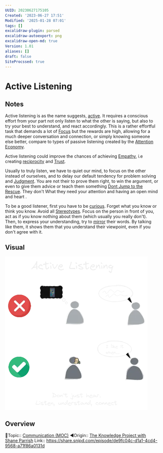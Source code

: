 ```yaml
---
UUID: 20230627175105
Created: '2023-06-27 17:51'
Modified: '2025-01-28 07:01'
tags: []
excalidraw-plugin: parsed
excalidraw-autoexport: png
excalidraw-open-md: true
Version: 1.01
aliases: []
draft: false
SiteProcssed: true
---
```


# Active Listening

## Notes

Active listening is as the name suggests, [active](/notes/proactiveness.md). It requires a conscious effort from your part not only listen to what the other is saying, but also to try your best to understand, and react accordingly. This is a rather effortful task that demands a lot of [Focus](/notes/focus.md) but the rewards are high, allowing for a much deeper conversation and connection, or simply knowing someone else better, compare to types of passive listening created by the [Attention Economy](/notes/attention-economy.md).

Active listening could improve the chances of achieving [Empathy](/notes/empathy.md), i.e creating [reciprocity](/notes/cooperation.md) and [Trust](/notes/trust.md).

Usually to truly listen, we have to quiet our mind, to focus on the other instead of ourselves, and to delay our default tendency for problem solving and [Judgment](/notes/judgment.md). You are not their to prove them right, to win the argument, or even to give them advice or teach them something [Dont Jump to the Rescue](/notes/dont-jump-to-the-rescue.md). They don't What they need your attention and having an open mind and heart .

To be a good listener, first you have to be [curious](/notes/curiosity.md). Forget what you know or think you know. Avoid all [Stereotypes](/notes/stereotypes.md). Focus on the person in front of you, act as if you know nothing about them (which usually you really don't). Then, to express your understanding, try to [mirror](/notes/mirroring.md) their words. By talking like them, it shows them that you understand their viewpoint, even if you don't agree with it.

## Visual

![Active Listening.webp](/notes/active-listening.webp)
## Overview
🔼Topic:: [Communication (MOC)](/mocs/communication-moc.md)
◀Origin:: [The Knowledge Project with Shane Parrish](/notes/the-knowledge-project-with-shane-parrish.md)
Link:: https://share.snipd.com/episode/de9fc04c-d1a1-4cd4-9568-a71f86a0131d

